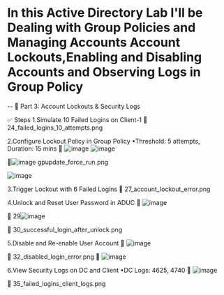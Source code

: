 # In this Active Directory Lab I'll be Dealing with Group Policies and Managing Accounts  Account Lockouts,Enabling and Disabling Accounts and Observing Logs in Group Policy
--
🔐 Part 3: Account Lockouts & Security Logs

✅ Steps
1.Simulate 10 Failed Logins on Client-1
📸 24_failed_logins_10_attempts.png

2.Configure Lockout Policy in Group Policy
•Threshold: 5 attempts, Duration: 15 mins
📸 ![image](https://github.com/user-attachments/assets/e83ad67f-26ce-41e4-ac57-9d2cbda6d507)
![image](https://github.com/user-attachments/assets/6eaac35f-b4ba-430e-8298-4dc524728a27)

📸![image](https://github.com/user-attachments/assets/adcca128-3215-4d35-a882-85dc4b015594) gpupdate_force_run.png

![image](https://github.com/user-attachments/assets/1aca7edf-0e07-4e28-a160-0a1d70999b05)

3.Trigger Lockout with 6 Failed Logins
📸 27_account_lockout_error.png

4.Unlock and Reset User Password in ADUC
📸 ![image](https://github.com/user-attachments/assets/ea3c781a-01b6-4a48-9602-3dc34b8c45bf)

📸 29![image](https://github.com/user-attachments/assets/5ffafbe0-05d5-4f79-8231-cc404553d97a)

📸 30_successful_login_after_unlock.png

5.Disable and Re-enable User Account
📸 ![image](https://github.com/user-attachments/assets/e7502a14-4d6f-46a1-b908-dfb011645123)

📸 32_disabled_login_error.png
📸 ![image](https://github.com/user-attachments/assets/1338ca80-479b-45e3-88af-24a1ec758da6)


6.View Security Logs on DC and Client
•DC Logs: 4625, 4740
📸 ![image](https://github.com/user-attachments/assets/0e3d01c6-3cbc-492b-b110-ee02ef9b2f19)

📸 35_failed_logins_client_logs.png
